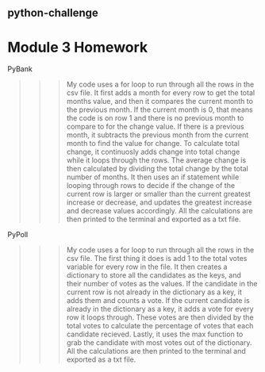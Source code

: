 ## python-challenge

# Module 3 Homework

PyBank
>>>My code uses a for loop to run through all the rows in the csv file. It first adds a month for every row to get the total months value, and then it compares the current month to the previous month. If the current month is 0, that means the code is on row 1 and there is no previous month to compare to for the change value. If there is a previous month, it subtracts the previous month from the current month to find the value for change. To calculate total change, it continuosly adds change into total change while it loops through the rows. The average change is then calculated by dividing the total change by the total number of months. It then uses an if statement while looping through rows to decide if the change of the current row is larger or smaller than the current greatest increase or decrease, and updates the greatest increase and decrease values accordingly. All the calculations are then printed to the terminal and exported as a txt file. 

PyPoll
>>>My code uses a for loop to run through all the rows in the csv file. The first thing it does is add 1 to the total votes variable for every row in the file. It then creates a dictionary to store all the candidates as the keys, and their number of votes as the values. If the candidate in the current row is not already in the dictionary as a key, it adds them and counts a vote. If the current candidate is already in the dictionary as a key, it adds a vote for every row it loops through. These votes are then divided by the total votes to calculate the percentage of votes that each candidate recieved. Lastly, it uses the max function to grab the candidate with most votes out of the dictionary. All the calculations are then printed to the terminal and exported as a txt file. 

